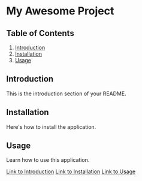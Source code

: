 # My Awesome Project

## Table of Contents
1. [Introduction](#introduction)
2. [Installation](#installation)
3. [Usage](#usage)

## Introduction

This is the introduction section of your README.

## Installation

Here's how to install the application.

## Usage

Learn how to use this application.

[Link to Introduction](#introduction)
[Link to Installation](#installation)
[Link to Usage](#usage)
